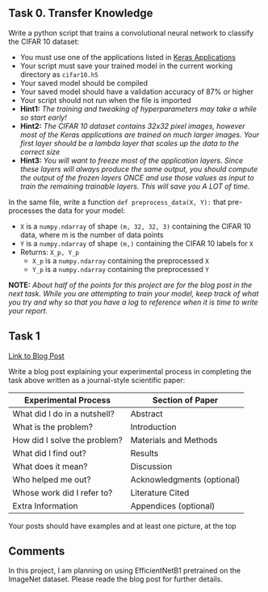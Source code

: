 ## Task 0. Transfer Knowledge
Write a python script that trains a convolutional neural network to classify the CIFAR 10 dataset:

-   You must use one of the applications listed in  [Keras Applications](https://intranet.hbtn.io/rltoken/_Xpp-B8FDBzkFMapjVuQ3Q "Keras Applications")
-   Your script must save your trained model in the current working directory as  `cifar10.h5`
-   Your saved model should be compiled
-   Your saved model should have a validation accuracy of 87% or higher
-   Your script should not run when the file is imported
-   **Hint1:**  _The training and tweaking of hyperparameters may take a while so start early!_
-   **Hint2:**  _The CIFAR 10 dataset contains 32x32 pixel images, however most of the Keras applications are trained on much larger images. Your first layer should be a lambda layer that scales up the data to the correct size_
-   **Hint3:**  _You will want to freeze most of the application layers. Since these layers will always produce the same output, you should compute the output of the frozen layers ONCE and use those values as input to train the remaining trainable layers. This will save you A LOT of time._

In the same file, write a function  `def preprocess_data(X, Y):`  that pre-processes the data for your model:

-   `X`  is a  `numpy.ndarray`  of shape  `(m, 32, 32, 3)`  containing the CIFAR 10 data, where m is the number of data points
-   `Y`  is a  `numpy.ndarray`  of shape  `(m,)`  containing the CIFAR 10 labels for  `X`
-   Returns:  `X_p, Y_p`
    -   `X_p`  is a  `numpy.ndarray`  containing the preprocessed  `X`
    -   `Y_p`  is a  `numpy.ndarray`  containing the preprocessed  `Y`

**NOTE:**  _About half of the points for this project are for the blog post in the next task. While you are attempting to train your model, keep track of what you try and why so that you have a log to reference when it is time to write your report._

## Task 1
[Link to Blog Post](https://docs.google.com/document/d/1HmUZw1ZVxWQUmsvoQXwQObkwq3EIg8k_1xSRuOmgRss/edit?usp=sharing)

Write a blog post explaining your experimental process in completing the task above written as a journal-style scientific paper:

|**Experimental Process**|**Section of Paper**|
|--|--|
|What did I do in a nutshell?|Abstract|
|What is the problem?|Introduction|
|How did I solve the problem?|Materials and Methods|
|What did I find out?|Results|
|What does it mean?|Discussion|
|Who helped me out?|Acknowledgments (optional)|
|Whose work did I refer to?|Literature Cited|
|Extra Information|Appendices (optional)|

Your posts should have examples and at least one picture, at the top

## Comments
In this project, I am planning on using EfficientNetB1 pretrained on the
ImageNet dataset. Please reade the blog post for further details.

